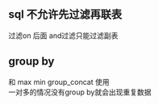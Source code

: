 ## sql 不允许先过滤再联表 
过滤on  后面 and过滤只能过滤副表

## group by
和  max min  group_concat 使用  
一对多的情况没有group by就会出现重复数据





